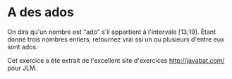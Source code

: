 
# A des ados #
On dira qu'un nombre est "ado" s'il appartient à l'intervale [13;19]. Étant
donné trois nombres entiers, retournez vrai ssi un ou plusieurs d'entre eux
sont ados.

Cet exercice a été extrait de l'excellent site d'exercices
http://javabat.com/ pour JLM.

